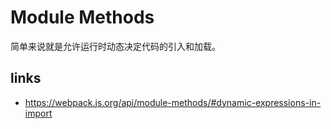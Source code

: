 # Module Methods

简单来说就是允许运行时动态决定代码的引入和加载。

## links

- https://webpack.js.org/api/module-methods/#dynamic-expressions-in-import
